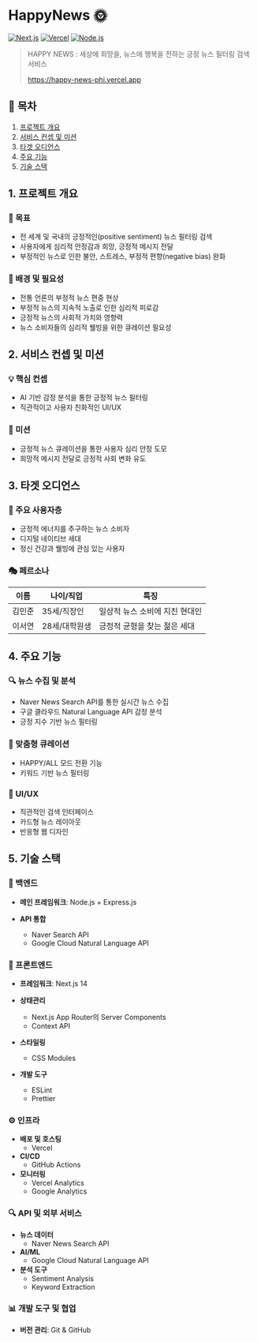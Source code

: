 # HappyNews 🌞

[![Next.js](https://img.shields.io/badge/Next.js-000000?style=flat-square&logo=next.js&logoColor=white)](https://nextjs.org/)
[![Vercel](https://img.shields.io/badge/Vercel-000000?style=flat-square&logo=vercel&logoColor=white)](https://vercel.com/)
[![Node.js](https://img.shields.io/badge/Node.js-339933?style=flat-square&logo=node.js&logoColor=white)](https://nodejs.org/)

> HAPPY NEWS : 세상에 희망을, 뉴스에 행복을 전하는 긍정 뉴스 필터링 검색 서비스
>
> https://happy-news-phi.vercel.app

## 📑 목차

1. [프로젝트 개요](#1-프로젝트-개요)
2. [서비스 컨셉 및 미션](#2-서비스-컨셉-및-미션)
3. [타겟 오디언스](#3-타겟-오디언스)
4. [주요 기능](#4-주요-기능)
5. [기술 스택](#5-기술-스택)

## 1. 프로젝트 개요

### 🎯 목표

- 전 세계 및 국내의 긍정적인(positive sentiment) 뉴스 필터링 검색
- 사용자에게 심리적 안정감과 희망, 긍정적 메시지 전달
- 부정적인 뉴스로 인한 불안, 스트레스, 부정적 편향(negative bias) 완화

### 📝 배경 및 필요성

- 전통 언론의 부정적 뉴스 편중 현상
- 부정적 뉴스의 지속적 노출로 인한 심리적 피로감
- 긍정적 뉴스의 사회적 가치와 영향력
- 뉴스 소비자들의 심리적 웰빙을 위한 큐레이션 필요성

## 2. 서비스 컨셉 및 미션

### 💡 핵심 컨셉

- AI 기반 감정 분석을 통한 긍정적 뉴스 필터링
- 직관적이고 사용자 친화적인 UI/UX

### 🚀 미션

- 긍정적 뉴스 큐레이션을 통한 사용자 심리 안정 도모
- 희망적 메시지 전달로 긍정적 사회 변화 유도

## 3. 타겟 오디언스

### 👥 주요 사용자층

- 긍정적 에너지를 추구하는 뉴스 소비자
- 디지털 네이티브 세대
- 정신 건강과 웰빙에 관심 있는 사용자

### 🎭 페르소나

| 이름   | 나이/직업     | 특징                           |
| ------ | ------------- | ------------------------------ |
| 김민준 | 35세/직장인   | 일상적 뉴스 소비에 지친 현대인 |
| 이서연 | 28세/대학원생 | 긍정적 균형을 찾는 젊은 세대   |

## 4. 주요 기능

### 🔍 뉴스 수집 및 분석

- Naver News Search API를 통한 실시간 뉴스 수집
- 구글 클라우드 Natural Language API 감정 분석
- 긍정 지수 기반 뉴스 필터링

### 🎯 맞춤형 큐레이션

- HAPPY/ALL 모드 전환 기능
- 키워드 기반 뉴스 필터링

### 🎨 UI/UX

- 직관적인 검색 인터페이스
- 카드형 뉴스 레이아웃
- 반응형 웹 디자인

## 5. 기술 스택

### 🔧 백엔드

- **메인 프레임워크**: Node.js + Express.js
- **API 통합**

  - Naver Search API
  - Google Cloud Natural Language API

### 🎨 프론트엔드

- **프레임워크**: Next.js 14
- **상태관리**
  - Next.js App Router의 Server Components
  - Context API
- **스타일링**
  - CSS Modules
- **개발 도구**

  - ESLint
  - Prettier

### ⚙️ 인프라

- **배포 및 호스팅**
  - Vercel
- **CI/CD**
  - GitHub Actions
- **모니터링**
  - Vercel Analytics
  - Google Analytics

### 🔍 API 및 외부 서비스

- **뉴스 데이터**
  - Naver News Search API
- **AI/ML**
  - Google Cloud Natural Language API
- **분석 도구**
  - Sentiment Analysis
  - Keyword Extraction

### 📊 개발 도구 및 협업

- **버전 관리**: Git & GitHub
